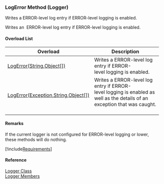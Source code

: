﻿### LogError Method (Logger)

Writes a ERROR-level log entry if ERROR-level logging is enabled.

Writes an  ERROR-level log entry if ERROR-level logging is enabled.

#### Overload List

| Overload | Description |
| --- | --- |
| [LogError(String,Object\[\])](FChoice.Common~FChoice.Common.Logger~LogError(String,Object[]).md) | Writes a ERROR-level log entry if ERROR-level logging is enabled.   |
| [LogError(Exception,String,Object\[\])](FChoice.Common~FChoice.Common.Logger~LogError(Exception,String,Object[]).md) | Writes a ERROR-level log entry if ERROR-level logging is enabled as well as the details of an exception that was caught.   |

#### Remarks

If the current logger is not configured for ERROR-level logging or lower, these methods will do nothing.

[!include[Requirements](../partials/requirements.md)]



#### Reference

[Logger Class](FChoice.Common~FChoice.Common.Logger.md)  
[Logger Members](FChoice.Common~FChoice.Common.Logger_members.md)